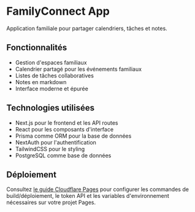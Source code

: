 # FamilyConnect App

Application familiale pour partager calendriers, tâches et notes.

## Fonctionnalités

- Gestion d'espaces familiaux
- Calendrier partagé pour les événements familiaux
- Listes de tâches collaboratives
- Notes en markdown
- Interface moderne et épurée

## Technologies utilisées

- Next.js pour le frontend et les API routes
- React pour les composants d'interface
- Prisma comme ORM pour la base de données
- NextAuth pour l'authentification
- TailwindCSS pour le styling
- PostgreSQL comme base de données

## Déploiement

Consultez [le guide Cloudflare Pages](docs/deployment/cloudflare-pages.md) pour configurer les commandes de build/déploiement, le token API et les variables d'environnement nécessaires sur votre projet Pages.
